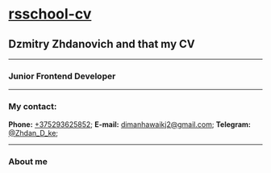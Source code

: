 # [rsschool-cv](https://ph0enixt1m3.github.io/rsschool-cv/cv)

## Dzmitry Zhdanovich and that my CV

******

### Junior Frontend Developer

******

### My contact:
**Phone:** [+375293625852](tel:+375293625852);
**E-mail:**  [dimanhawaikj2@gmail.com](mailto:dimanhawaikj2@gmail.com);
**Telegram:** [@Zhdan_D_ke](https://t.me/Zhdan_D_ke);

******

### About me